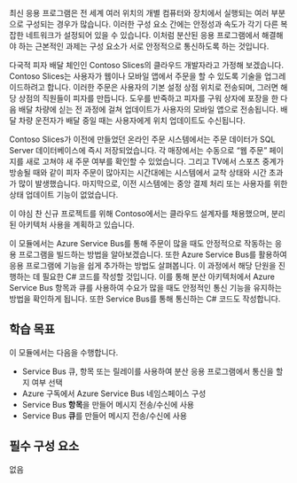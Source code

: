 최신 응용 프로그램은 전 세계 여러 위치의 개별 컴퓨터와 장치에서 실행되는 여러 부분으로 구성되는 경우가 많습니다. 이러한 구성 요소 간에는 안정성과 속도가 각기 다른 복잡한 네트워크가 설정되어 있을 수 있습니다. 이처럼 분산된 응용 프로그램에서 해결해야 하는 근본적인 과제는 구성 요소가 서로 안정적으로 통신하도록 하는 것입니다.

다국적 피자 배달 체인인 Contoso Slices의 클라우드 개발자라고 가정해 보겠습니다. Contoso Slices는 사용자가 웹이나 모바일 앱에서 주문을 할 수 있도록 기술을 업그레이드하려고 합니다. 이러한 주문은 사용자의 기본 설정 상점 위치로 전송되며, 그러면 해당 상점의 직원들이 피자를 만듭니다. 도우를 반죽하고 피자를 구워 상자에 포장을 한 다음 배달 차량에 싣는 전 과정에 걸쳐 업데이트가 사용자의 모바일 앱으로 전송됩니다. 배달 차량 운전자가 배달 중일 때는 사용자에게 위치 업데이트도 수신됩니다.

Contoso Slices가 이전에 만들었던 온라인 주문 시스템에서는 주문 데이터가 SQL Server 데이터베이스에 즉시 저장되었습니다. 각 매장에서는 수동으로 “웹 주문” 페이지를 새로 고쳐야 새 주문 여부를 확인할 수 있었습니다. 그리고 TV에서 스포츠 중계가 방송될 때와 같이 피자 주문이 많아지는 시간대에는 시스템에서 교착 상태와 시간 초과가 많이 발생했습니다. 마지막으로, 이전 시스템에는 중앙 결제 처리 또는 사용자를 위한 상태 업데이트 기능이 없었습니다.

이 야심 찬 신규 프로젝트를 위해 Contoso에서는 클라우드 설계자를 채용했으며, 분리된 아키텍처 사용을 계획하고 있습니다.

이 모듈에서는 Azure Service Bus를 통해 주문이 많을 때도 안정적으로 작동하는 응용 프로그램을 빌드하는 방법을 알아보겠습니다. 또한 Azure Service Bus를 활용하여 응용 프로그램에 기능을 쉽게 추가하는 방법도 살펴봅니다. 이 과정에서 해당 단원을 진행하는 데 필요한 C# 코드를 작성할 것입니다. 이를 통해 분산 아키텍처에서 Azure Service Bus 항목과 큐를 사용하여 수요가 많을 때도 안정적인 통신 기능을 유지하는 방법을 확인하게 됩니다. 또한 Service Bus를 통해 통신하는 C# 코드도 작성합니다.

## <a name="learning-objectives"></a>학습 목표

이 모듈에서는 다음을 수행합니다.

- Service Bus 큐, 항목 또는 릴레이를 사용하여 분산 응용 프로그램에서 통신을 할지 여부 선택
- Azure 구독에서 Azure Service Bus 네임스페이스 구성
- Service Bus **항목**을 만들어 메시지 전송/수신에 사용
- Service Bus **큐**를 만들어 메시지 전송/수신에 사용

## <a name="prerequisites"></a>필수 구성 요소

없음